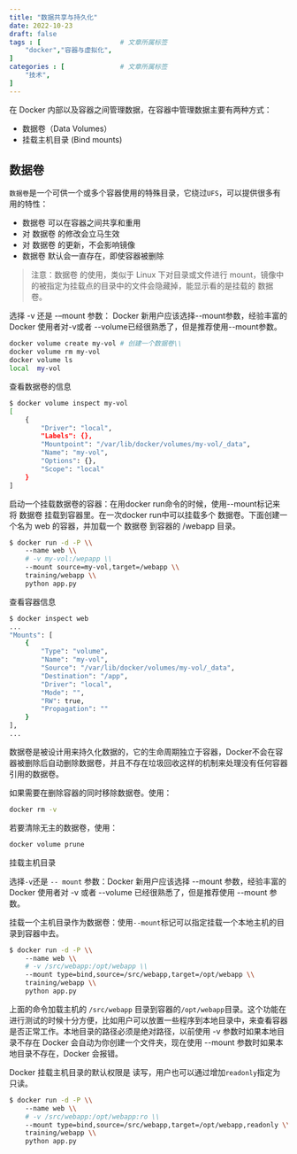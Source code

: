 ```yaml
---
title: "数据共享与持久化"
date: 2022-10-23
draft: false
tags : [                    # 文章所属标签
    "docker","容器与虚拟化",
]
categories : [              # 文章所属标签
    "技术",
]
---
```


在 Docker 内部以及容器之间管理数据，在容器中管理数据主要有两种方式：

-   数据卷（Data Volumes）
-   挂载主机目录 (Bind mounts)

## **数据卷**

`数据卷`是一个可供一个或多个容器使用的特殊目录，它绕过`UFS`，可以提供很多有用的特性：

-   数据卷 可以在容器之间共享和重用
-   对 数据卷 的修改会立马生效
-   对 数据卷 的更新，不会影响镜像
-   数据卷 默认会一直存在，即使容器被删除

> 注意：数据卷 的使用，类似于 Linux 下对目录或文件进行 mount，镜像中的被指定为挂载点的目录中的文件会隐藏掉，能显示看的是挂载的 数据卷。

选择 -v 还是 -–mount 参数： Docker 新用户应该选择--mount参数，经验丰富的 Docker 使用者对-v或者 --volume已经很熟悉了，但是推荐使用--mount参数。

```bash
docker volume create my-vol # 创建一个数据卷\\
docker volume rm my-vol
docker volume ls
local  my-vol
```

查看数据卷的信息

```bash
$ docker volume inspect my-vol
[
    {
        "Driver": "local",
        "Labels": {},
        "Mountpoint": "/var/lib/docker/volumes/my-vol/_data",
        "Name": "my-vol",
        "Options": {},
        "Scope": "local"
    }
]
```

启动一个挂载数据卷的容器：在用docker run命令的时候，使用--mount标记来将 数据卷 挂载到容器里。在一次docker run中可以挂载多个 数据卷。下面创建一个名为 web 的容器，并加载一个 数据卷 到容器的 /webapp 目录。

```bash
$ docker run -d -P \\
    --name web \\
    # -v my-vol:/wepapp \\
    --mount source=my-vol,target=/webapp \\
    training/webapp \\
    python app.py
```

查看容器信息

```bash
$ docker inspect web
...
"Mounts": [
    {
        "Type": "volume",
        "Name": "my-vol",
        "Source": "/var/lib/docker/volumes/my-vol/_data",
        "Destination": "/app",
        "Driver": "local",
        "Mode": "",
        "RW": true,
        "Propagation": ""
    }
],
...
```

数据卷是被设计用来持久化数据的，它的生命周期独立于容器，Docker不会在容器被删除后自动删除数据卷，并且不存在垃圾回收这样的机制来处理没有任何容器引用的数据卷。

如果需要在删除容器的同时移除数据卷。使用：

```bash
docker rm -v
```

若要清除无主的数据卷，使用：

```bash
docker volume prune
```

挂载主机目录

选择`-v`还是 `-- mount` 参数：Docker 新用户应该选择 --mount 参数，经验丰富的 Docker 使用者对 -v 或者 --volume 已经很熟悉了，但是推荐使用 --mount 参数。

挂载一个主机目录作为数据卷：使用`--mount`标记可以指定挂载一个本地主机的目录到容器中去。

```bash
$ docker run -d -P \\
    --name web \\
    # -v /src/webapp:/opt/webapp \\
    --mount type=bind,source=/src/webapp,target=/opt/webapp \\
    training/webapp \\
    python app.py
```

上面的命令加载主机的 `/src/webapp` 目录到容器的`/opt/webapp`目录。这个功能在进行测试的时候十分方便，比如用户可以放置一些程序到本地目录中，来查看容器是否正常工作。本地目录的路径必须是绝对路径，以前使用 -v 参数时如果本地目录不存在 Docker 会自动为你创建一个文件夹，现在使用 --mount 参数时如果本地目录不存在，Docker 会报错。

Docker 挂载主机目录的默认权限是 读写，用户也可以通过增加`readonly`指定为 只读。

```bash
$ docker run -d -P \\
    --name web \\
    # -v /src/webapp:/opt/webapp:ro \\
    --mount type=bind,source=/src/webapp,target=/opt/webapp,readonly \\
    training/webapp \\
    python app.py
```